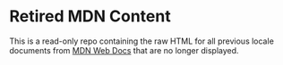 # Retired MDN Content

This is a read-only repo containing the raw HTML for all previous locale
documents from [MDN Web Docs](https://developer.mozilla.org)
that are no longer displayed.
